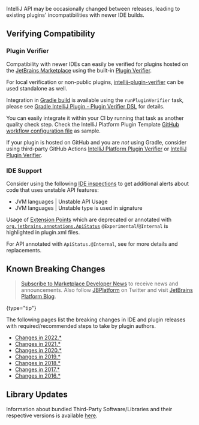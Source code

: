 [//]: # (title: Incompatible Changes in IntelliJ Platform and Plugins API)

<!-- Copyright 2000-2022 JetBrains s.r.o. and other contributors. Use of this source code is governed by the Apache 2.0 license that can be found in the LICENSE file. -->

<!--
=============== DO NOT RENAME OR MOVE THIS FILE ===============

Before documenting a breaking API change, please, make sure that the change cannot be avoided in an alternative way.

APIs marked with @ApiStatus.Experimental, @ApiStatus.Internal, or @ApiStatus.ScheduledForRemoval don't need to be documented.

To document a new incompatible change, add a new line with the problem pattern followed by a 2nd line with ": "-prefixed human-readable description and recommended fix/action.

The following problem patterns are supported:

<package name> package removed

<class name> class removed
<class name> class renamed to <new class name>
<class name> class moved to package <package name>

<class name>.<method name>(<human-readable parameters>) marked abstract
<class name>.<method name>(<human-readable parameters>) abstract method added
<class name>.<method name>(<human-readable parameters>) method removed
<class name>.<method name>(<human-readable parameters>) method moved to the superclass
<class name>.<method name>(<human-readable parameters>) method return type changed from <before> to <after>
<class name>.<method name>(<human-readable parameters>) method visibility changed from <before> to <after>
<class name>.<method name>(<human-readable parameters>) method marked final
<class name>.<method name>(<human-readable parameters>) method parameter <type> removed
<class name>.<method name>(<human-readable parameters>) method parameter type changed from <before> to <after>
<class name>.<method name> method <parameter name> parameter marked @<class name>
<class name> (class|interface) now (extends|implements) <class name> and inherits its final method <method name>(<human-readable parameters>)?
<class name> (class|interface) now (extends|implements) <class name> and inherits its abstract method <method name>(<human-readable parameters>)?
<class name> class now interface

<class name>(<human-readable parameters>) constructor removed
<class name>(<human-readable parameters>) constructor parameter <type> removed
<class name>(<human-readable parameters>) constructor parameter type changed from <before> to <after>
<class name>(<human-readable parameters>) constructor visibility changed from <before> to <after>

<class name>.<field name> field removed
<class name>.<field name> field moved to the superclass
<class name>.<field name> field type changed from <before> to <after>
<class name>.<field name> field visibility changed from <before> to <after>

<property name> property removed from resource bundle <bundle name>

Where the placeholders must be enclosed in code quotes (`name`):

<class name> is a fully-qualified name of the class, e.g. `com.intellij.openapi.actionSystem.AnAction$InnerClass`.
<method name> is the exact method's name. Note that constructors have dedicated patterns.
<human-readable parameters> is a string representing parameters, which are not necessarily fully qualified. They do not affect the parser. For example, instead of (java.lang.Object, java.util.List, int) you are free to write (Object, List<String>, int)
<parameter name> is exact name of the method's parameter
<property name> is a full name of a property from .properties file, like `some.action.description`
<bundle name> is a fully qualified name of the property bundle, which includes its package, like `message.IdeBundle`

NOTE: If a code change you're trying to document doesn't match any of the above patterns, fill in a ticket in the YouTrack.
An example of a ticket is https://youtrack.jetbrains.com/issue/MP-1218. Until supported, you may document the change as you prefer, and I will correct it later.

NOTE: You are allowed to prettify the pattern using links: [`org.example.Foo`](https://github.com/JetBrains/intellij-community/tree/master/)

NOTE: Entries not starting with code quotes (`name`) can be added to document non-code changes  and will be skipped in API verification.
-->

IntelliJ API may be occasionally changed between releases, leading to existing plugins' incompatibilities with newer IDE builds.

## Verifying Compatibility

### Plugin Verifier
Compatibility with newer IDEs can easily be verified for plugins hosted on the [JetBrains Marketplace](https://plugins.jetbrains.com) using the built-in [Plugin Verifier](https://blog.jetbrains.com/platform/2018/07/plugins-repository-now-integrates-with-the-plugin-verification-tool/).

For local verification or non-public plugins, [intellij-plugin-verifier](https://github.com/JetBrains/intellij-plugin-verifier) can be used standalone as well.

Integration in [Gradle build](gradle_build_system.md) is available using the `runPluginVerifier` task, please see [Gradle IntelliJ Plugin - Plugin Verifier DSL](https://github.com/JetBrains/gradle-intellij-plugin#plugin-verifier-dsl) for details.

You can easily integrate it within your CI by running that task as another quality check step.
Check the IntelliJ Platform Plugin Template [GitHub workflow configuration file](https://github.com/JetBrains/intellij-platform-plugin-template/blob/main/.github/workflows/build.yml) as sample.

If your plugin is hosted on GitHub and you are _not_ using Gradle, consider using third-party GitHub Actions [IntelliJ Platform Plugin Verifier](https://github.com/marketplace/actions/intellij-platform-plugin-verifier) or [IntelliJ Plugin Verifier](https://github.com/marketplace/actions/intellij-plugin-verifier).

### IDE Support
Consider using the following [IDE inspections](https://www.jetbrains.com/help/idea/code-inspection.html) to get additional alerts about code that uses unstable API features:

- <control>JVM languages | Unstable API Usage</control>
- <control>JVM languages | Unstable type is used in signature</control>

Usage of [Extension Points](plugin_extensions.md) which are deprecated or annotated with [`org.jetbrains.annotations.ApiStatus`](https://github.com/JetBrains/java-annotations/blob/master/common/src/main/java/org/jetbrains/annotations/ApiStatus.java) `@Experimental`/`@Internal` is highlighted in <path>plugin.xml</path> files.

For API annotated with `ApiStatus.@Internal`, see [](api_internal.md) for more details and replacements.

## Known Breaking Changes

> [Subscribe to Marketplace Developer News](https://jb.gg/mp-updates) to receive news and announcements.
> Also follow [JBPlatform](https://twitter.com/JBPlatform/) on Twitter and visit [JetBrains Platform Blog](https://blog.jetbrains.com/platform/).
>
{type="tip"}

The following pages list the breaking changes in IDE and plugin releases with required/recommended steps to take by plugin authors.

* [Changes in 2022.*](api_changes_list_2022.md)
* [Changes in 2021.*](api_changes_list_2021.md)
* [Changes in 2020.*](api_changes_list_2020.md)
* [Changes in 2019.*](api_changes_list_2019.md)
* [Changes in 2018.*](api_changes_list_2018.md)
* [Changes in 2017.*](api_changes_list_2017.md)
* [Changes in 2016.*](api_changes_list_2016.md)

## Library Updates

Information about bundled Third-Party Software/Libraries and their respective versions is available [here](https://www.jetbrains.com/legal/third-party-software/).

